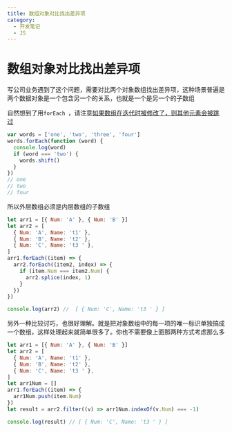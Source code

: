 ```yaml
---
title: 数组对象对比找出差异项
category:
  - 开发笔记
  - JS
---
```


# 数组对象对比找出差异项

写公司业务遇到了这个问题，需要对比两个对象数组找出差异项，这种场景普遍是两个数据对象是一个包含另一个的关系，也就是一个是另一个的子数组

自然想到了用`forEach `，请注意[如果数组在迭代时被修改了，则其他元素会被跳过](https://developer.mozilla.org/zh-CN/docs/Web/JavaScript/Reference/Global_Objects/Array/forEach#如果数组在迭代时被修改了，则其他元素会被跳过。)

```js
var words = ['one', 'two', 'three', 'four']
words.forEach(function (word) {
  console.log(word)
  if (word === 'two') {
    words.shift()
  }
})
// one
// two
// four
```

所以外层数组必须是内层数组的子数组

```js
let arr1 = [{ Num: 'A' }, { Num: 'B' }]
let arr2 = [
  { Num: 'A', Name: 't1' },
  { Num: 'B', Name: 't2' },
  { Num: 'C', Name: 't3 ' },
]
arr1.forEach((item) => {
  arr2.forEach((item2, index) => {
    if (item.Num === item2.Num) {
      arr2.splice(index, 1)
    }
  })
})

console.log(arr2) //  [ { Num: 'C', Name: 't3 ' } ]
```

另外一种比较讨巧，也很好理解。就是把对象数组中的每一项的唯一标识单独搞成一个数组，这样处理起来就简单很多了。你也不需要像上面那两种方式考虑那么多

```js
let arr1 = [{ Num: 'A' }, { Num: 'B' }]
let arr2 = [
  { Num: 'A', Name: 't1' },
  { Num: 'B', Name: 't2' },
  { Num: 'C', Name: 't3 ' },
]
let arr1Num = []
arr1.forEach((item) => {
  arr1Num.push(item.Num)
})
let result = arr2.filter((v) => arr1Num.indexOf(v.Num) === -1)

console.log(result) // [ { Num: 'C', Name: 't3 ' } ]
```
